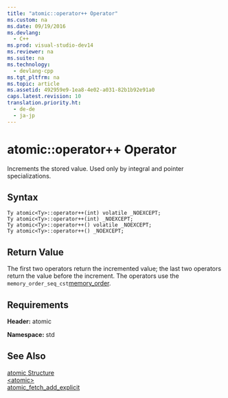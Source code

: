 ```yaml
---
title: "atomic::operator++ Operator"
ms.custom: na
ms.date: 09/19/2016
ms.devlang: 
  - C++
ms.prod: visual-studio-dev14
ms.reviewer: na
ms.suite: na
ms.technology: 
  - devlang-cpp
ms.tgt_pltfrm: na
ms.topic: article
ms.assetid: 492959e9-1ea8-4e02-a031-82b1b92e91a0
caps.latest.revision: 10
translation.priority.ht: 
  - de-de
  - ja-jp
---
```

# atomic::operator++ Operator
Increments the stored value. Used only by integral and pointer specializations.  
  
## Syntax  
  
```  
Ty atomic<Ty>::operator++(int) volatile _NOEXCEPT;  
Ty atomic<Ty>::operator++(int) _NOEXCEPT;  
Ty atomic<Ty>::operator++() volatile _NOEXCEPT;  
Ty atomic<Ty>::operator++() _NOEXCEPT;  
```  
  
## Return Value  
 The first two operators return the incremented value; the last two operators return the value before the increment. The operators use the `memory_order_seq_cst`[memory_order](../vs140/memory_order-Enum.md).  
  
## Requirements  
 **Header:** atomic  
  
 **Namespace:** std  
  
## See Also  
 [atomic Structure](../vs140/atomic-Structure.md)   
 [<atomic\>](../vs140/-atomic-.md)   
 [atomic_fetch_add_explicit](../vs140/atomic_fetch_add_explicit-Function.md)